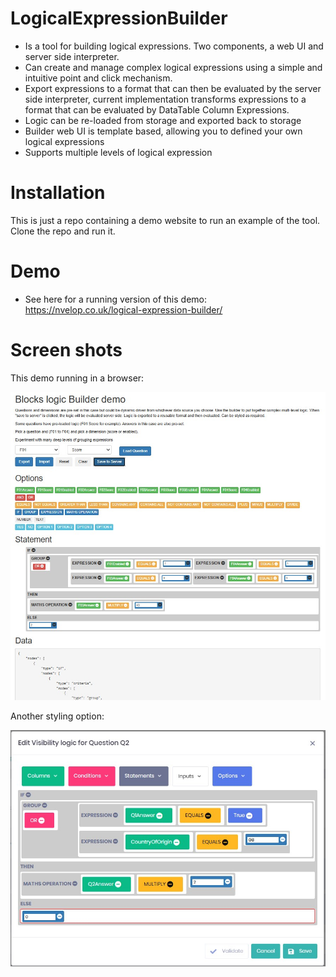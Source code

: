 # LogicalExpressionBuilder
- Is a tool for building logical expressions. Two components, a web UI and server side interpreter.
- Can create and manage complex logical expressions using a simple and intuitive point and click mechanism. 
- Export expressions to a format that can then be evaluated by the server side interpreter, current implementation transforms expressions to a format that can be evaluated by DataTable Column Expressions.
- Logic can be re-loaded from storage and exported back to storage
- Builder web UI is template based, allowing you to defined your own logical expressions
- Supports multiple levels of logical expression

# Installation
This is just a repo containing a demo website to run an example of the tool. Clone the repo and run it.

# Demo
- See here for a running version of this demo: https://nvelop.co.uk/logical-expression-builder/

# Screen shots

This demo running in a browser:

![Screenshot](screenshot.jpg)

Another styling option:

![Screenshot](screenshot2.jpg)
